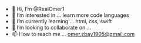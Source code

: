 - 👋 Hi, I’m @RealOmer1
- 👀 I’m interested in ... learn more code languages
- 🌱 I’m currently learning ... html, css, swift
- 💞️ I’m looking to collaborate on ...
- 📫 How to reach me ... omer.zbay1905@gmail.com

<!---
RealOmer1/RealOmer1 is a ✨ special ✨ repository because its `README.md` (this file) appears on your GitHub profile.
You can click the Preview link to take a look at your changes.
--->
